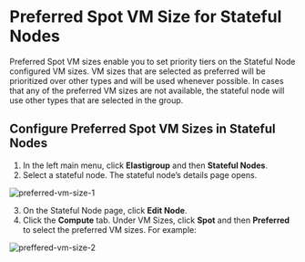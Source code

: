 # Preferred Spot VM Size for Stateful Nodes 
  
Preferred Spot VM sizes enable you to set priority tiers on the Stateful Node configured VM sizes. VM sizes that are selected as preferred will be prioritized over other types and will be used whenever possible. In cases that any of the preferred VM sizes are not available, the stateful node will use other types that are selected in the group. 
 
## Configure Preferred Spot VM Sizes in Stateful Nodes 

1. In the left main menu, click **Elastigroup** and then **Stateful Nodes**.  
2. Select a stateful node. The stateful node’s details page opens.  

![preferred-vm-size-1](https://github.com/spotinst/help/assets/106514736/b77a44e9-a1d2-438f-a115-5c5786b5d9bc)

3. On the Stateful Node page, click **Edit Node**. 
4. Click the **Compute** tab. Under VM Sizes, click **Spot** and then **Preferred** to select the preferred VM sizes. For example: 

![preffered-vm-size-2](https://github.com/spotinst/help/assets/106514736/eb12f225-4eb7-4240-b2a6-84e8b8151b11)

